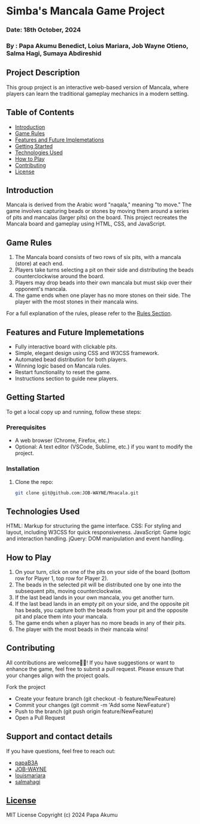 # Simba's Mancala Game Project

### Date: 18th October, 2024
### By : Papa Akumu Benedict, Loius Mariara, Job Wayne Otieno, Salma Hagi, Sumaya Abdireshid

## Project Description
This group project is an interactive web-based version of Mancala, 
where players can learn the traditional gameplay mechanics in a modern setting.

## Table of Contents

- [Introduction](#introduction)
- [Game Rules](#game-rules)
- [Features and Future Implemetations](#features-and-future-implemetations)
- [Getting Started](#getting-started)
- [Technologies Used](#technologies-used)
- [How to Play](#how-to-play)
- [Contributing](#contributing)
- [License](#license)

## Introduction
Mancala is derived from the Arabic word "naqala," meaning "to move." 
The game involves capturing beads or stones by moving them around a series 
of pits and mancalas (larger pits) on the board. This project recreates the Mancala board and gameplay using 
HTML, CSS, and JavaScript.

## Game Rules
1. The Mancala board consists of two rows of six pits, with a mancala (store) at each end.
2. Players take turns selecting a pit on their side and distributing the beads counterclockwise around the board.
3. Players may drop beads into their own mancala but must skip over their opponent's mancala.
4. The game ends when one player has no more stones on their side. The player with the most stones in their mancala wins.

For a full explanation of the rules, please refer to the [Rules Section](#how-to-play).

## Features and Future Implemetations
- Fully interactive board with clickable pits.
- Simple, elegant design using CSS and W3CSS framework.
- Automated bead distribution for both players.
- Winning logic based on Mancala rules.
- Restart functionality to reset the game.
- Instructions section to guide new players.

## Getting Started
To get a local copy up and running, follow these steps:

### Prerequisites
- A web browser (Chrome, Firefox, etc.)
- Optional: A text editor (VSCode, Sublime, etc.) if you want to modify the project.

### Installation
1. Clone the repo:
   ```bash
   git clone git@github.com:JOB-WAYNE/Mnacala.git

## Technologies Used
HTML: Markup for structuring the game interface.
CSS: For styling and layout, including W3CSS for quick responsiveness.
JavaScript: Game logic and interaction handling.
jQuery: DOM manipulation and event handling.

## How to Play
1. On your turn, click on one of the pits on your side of the board (bottom row for Player 1, top row for Player 2).
2. The beads in the selected pit will be distributed one by one into the subsequent pits, moving counterclockwise.
3. If the last bead lands in your own mancala, you get another turn.
4. If the last bead lands in an empty pit on your side, and the opposite pit has beads, you capture both the beads from your pit and the opposite pit and place them into your mancala.
5. The game ends when a player has no more beads in any of their pits.
6. The player with the most beads in their mancala wins!

## Contributing
All contributions are welcome🤣💯! If you have suggestions or want to enhance the game, 
feel free to submit a pull request. Please ensure that your changes align with the project goals.

Fork the project
- Create your feature branch (git checkout -b feature/NewFeature)
- Commit your changes (git commit -m 'Add some NewFeature')
- Push to the branch (git push origin feature/NewFeature)
- Open a Pull Request

## Support and contact details
If you have questions, feel free to reach out:
* [papaB3A](https://github.com/papaB3A)
* [JOB-WAYNE](https://github.com/JOB-WAYNE)
* [louismariara](https://github.com/louismariara)
* [salmahagi](https://github.com/salmahagi)

## [License](LICENSE)
MIT License
Copyright (c) 2024 Papa Akumu
